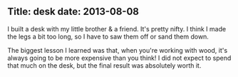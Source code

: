 Title: desk
date: 2013-08-08
---

I built a desk with my little brother &amp; a friend. It's pretty nifty. I think I made the legs a bit too long, so I have to saw them off or sand them down.

The biggest lesson I learned was that, when you're working with wood, it's always going to be more expensive than you think! I did not expect to spend that much on the desk, but the final result was absolutely worth it.
